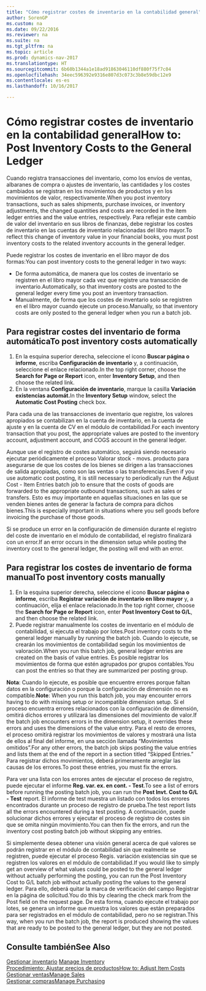 ```yaml
---
title: "Cómo registrar costes de inventario en la contabilidad general"
author: SorenGP
ms.custom: na
ms.date: 09/22/2016
ms.reviewer: na
ms.suite: na
ms.tgt_pltfrm: na
ms.topic: article
ms.prod: dynamics-nav-2017
ms.translationtype: HT
ms.sourcegitcommit: 6b60b1344a1e18ad91863046110df880f75f7c04
ms.openlocfilehash: 34eec596392e9316e807d3c073c3b8e59dbc12e9
ms.contentlocale: es-es
ms.lasthandoff: 10/16/2017

---
```


# <a name="how-to-post-inventory-costs-to-the-general-ledger"></a><span data-ttu-id="0e0f6-102">Cómo registrar costes de inventario en la contabilidad general</span><span class="sxs-lookup"><span data-stu-id="0e0f6-102">How to: Post Inventory Costs to the General Ledger</span></span>   
<span data-ttu-id="0e0f6-103">Cuando registra transacciones del inventario, como los envíos de ventas, albaranes de compra o ajustes de inventario, las cantidades y los costes cambiados se registran en los movimientos de productos y en los movimientos de valor, respectivamente.</span><span class="sxs-lookup"><span data-stu-id="0e0f6-103">When you post inventory transactions, such as sales shipments, purchase invoices, or inventory adjustments, the changed quantities and costs are recorded in the item ledger entries and the value entries, respectively.</span></span> <span data-ttu-id="0e0f6-104">Para reflejar este cambio de valor del inventario en sus libros de finanzas, debe registrar los costes de inventario en las cuentas de inventario relacionadas del libro mayor.</span><span class="sxs-lookup"><span data-stu-id="0e0f6-104">To reflect this change of inventory value in your financial books, you must post inventory costs to the related inventory accounts in the general ledger.</span></span>

<span data-ttu-id="0e0f6-105">Puede registrar los costes de inventario en el libro mayor de dos formas:</span><span class="sxs-lookup"><span data-stu-id="0e0f6-105">You can post inventory costs to the general ledger in two ways:</span></span>

- <span data-ttu-id="0e0f6-106">De forma automática, de manera que los costes de inventario se registren en el libro mayor cada vez que registre una transacción de inventario.</span><span class="sxs-lookup"><span data-stu-id="0e0f6-106">Automatically, so that inventory costs are posted to the general ledger every time you post an inventory transaction.</span></span>
- <span data-ttu-id="0e0f6-107">Manualmente, de forma que los costes de inventario solo se registren en el libro mayor cuando ejecute un proceso.</span><span class="sxs-lookup"><span data-stu-id="0e0f6-107">Manually, so that inventory costs are only posted to the general ledger when you run a batch job.</span></span>


## <a name="to-post-inventory-costs-automatically"></a><span data-ttu-id="0e0f6-108">Para registrar costes del inventario de forma automática</span><span class="sxs-lookup"><span data-stu-id="0e0f6-108">To post inventory costs automatically</span></span>
1. <span data-ttu-id="0e0f6-109">En la esquina superior derecha, seleccione el icono **Buscar página o informe**, escriba **Configuración de inventario** y, a continuación, seleccione el enlace relacionado.</span><span class="sxs-lookup"><span data-stu-id="0e0f6-109">In the top right corner, choose the **Search for Page or Report** icon, enter **Inventory Setup**, and then choose the related link.</span></span>
2. <span data-ttu-id="0e0f6-110">En la ventana **Configuración de inventario**, marque la casilla **Variación existencias automát.**</span><span class="sxs-lookup"><span data-stu-id="0e0f6-110">In the **Inventory Setup** window, select the **Automatic Cost Posting** check box.</span></span>

<span data-ttu-id="0e0f6-111">Para cada una de las transacciones de inventario que registre, los valores apropiados se contabilizan en la cuenta de inventario, en la cuenta de ajuste y en la cuenta de CV en el módulo de contabilidad.</span><span class="sxs-lookup"><span data-stu-id="0e0f6-111">For each inventory transaction that you post, the appropriate values are posted to the inventory account, adjustment account, and COGS account in the general ledger.</span></span>

<span data-ttu-id="0e0f6-112">Aunque use el registro de costes automático, seguirá siendo necesario ejecutar periódicamente el proceso Valorar stock - movs. producto para asegurarse de que los costes de los bienes se dirigen a las transacciones de salida apropiadas, como son las ventas o las transferencias.</span><span class="sxs-lookup"><span data-stu-id="0e0f6-112">Even if you use automatic cost posting, it is still necessary to periodically run the Adjust Cost - Item Entries batch job to ensure that the costs of goods are forwarded to the appropriate outbound transactions, such as sales or transfers.</span></span> <span data-ttu-id="0e0f6-113">Esto es muy importante en aquellas situaciones en las que se venden bienes antes de generar la factura de compra para dichos bienes.</span><span class="sxs-lookup"><span data-stu-id="0e0f6-113">This is especially important in situations where you sell goods before invoicing the purchase of those goods.</span></span>

<span data-ttu-id="0e0f6-114">Si se produce un error en la configuración de dimensión durante el registro del coste de inventario en el módulo de contabilidad, el registro finalizará con un error.</span><span class="sxs-lookup"><span data-stu-id="0e0f6-114">If an error occurs in the dimension setup while posting the inventory cost to the general ledger, the posting will end with an error.</span></span>

## <a name="to-post-inventory-costs-manually"></a><span data-ttu-id="0e0f6-115">Para registrar los costes de inventario de forma manual</span><span class="sxs-lookup"><span data-stu-id="0e0f6-115">To post inventory costs manually</span></span>
1. <span data-ttu-id="0e0f6-116">En la esquina superior derecha, seleccione el icono **Buscar página o informe**, escriba **Registrar variación de inventario en libro mayor** y, a continuación, elija el enlace relacionado.</span><span class="sxs-lookup"><span data-stu-id="0e0f6-116">In the top right corner, choose the **Search for Page or Report** icon, enter **Post Inventory Cost to G/L**, and then choose the related link.</span></span>
2. <span data-ttu-id="0e0f6-117">Puede registrar manualmente los costes de inventario en el módulo de contabilidad, si ejecuta el trabajo por lotes.</span><span class="sxs-lookup"><span data-stu-id="0e0f6-117">Post inventory costs to the general ledger manually by running the batch job.</span></span> <span data-ttu-id="0e0f6-118">Cuando lo ejecute, se crearán los movimientos de contabilidad según los movimientos de valoración.</span><span class="sxs-lookup"><span data-stu-id="0e0f6-118">When you run this batch job, general ledger entries are created on the basis of value entries.</span></span> <span data-ttu-id="0e0f6-119">Es posible registrar los movimientos de forma que estén agrupados por grupos contables.</span><span class="sxs-lookup"><span data-stu-id="0e0f6-119">You can post the entries so that they are summarized per posting group.</span></span>

<span data-ttu-id="0e0f6-120">**Nota**: Cuando lo ejecute, es posible que encuentre errores porque faltan datos en la configuración o porque la configuración de dimensión no es compatible.</span><span class="sxs-lookup"><span data-stu-id="0e0f6-120">**Note**: When you run this batch job, you may encounter errors having to do with missing setup or incompatible dimension setup.</span></span> <span data-ttu-id="0e0f6-121">Si el proceso encuentra errores relacionados con la configuración de dimensión, omitirá dichos errores y utilizará las dimensiones del movimiento de valor.</span><span class="sxs-lookup"><span data-stu-id="0e0f6-121">If the batch job encounters errors in the dimension setup, it overrides these errors and uses the dimensions of the value entry.</span></span> <span data-ttu-id="0e0f6-122">Para el resto de errores, el proceso omitirá registrar los movimientos de valores y mostrará una lista de ellos al final del informe, en una sección llamada “Movimientos omitidos”.</span><span class="sxs-lookup"><span data-stu-id="0e0f6-122">For any other errors, the batch job skips posting the value entries and lists them at the end of the report in a section titled “Skipped Entries.”</span></span> <span data-ttu-id="0e0f6-123">Para registrar dichos movimientos, deberá primeramente arreglar las causas de los errores.</span><span class="sxs-lookup"><span data-stu-id="0e0f6-123">To post these entries, you must fix the errors.</span></span>

<span data-ttu-id="0e0f6-124">Para ver una lista con los errores antes de ejecutar el proceso de registro, puede ejecutar el informe **Reg. var. ex. en cont. - Test**.</span><span class="sxs-lookup"><span data-stu-id="0e0f6-124">To see a list of errors before running the posting batch job, you can run the **Post Invt. Cost to G/L - Test** report.</span></span> <span data-ttu-id="0e0f6-125">El informe de test muestra un listado con todos los errores encontrados durante un proceso de registro de prueba.</span><span class="sxs-lookup"><span data-stu-id="0e0f6-125">The test report lists all the errors encountered during a test posting.</span></span> <span data-ttu-id="0e0f6-126">A continuación, puede solucionar dichos errores y ejecutar el proceso de registro de costes sin que se omita ningún movimiento.</span><span class="sxs-lookup"><span data-stu-id="0e0f6-126">You can then fix the errors, and run the inventory cost posting batch job without skipping any entries.</span></span>

<span data-ttu-id="0e0f6-127">Si simplemente desea obtener una visión general acerca de qué valores se podrán registrar en el módulo de contabilidad sin que realmente se registren, puede ejecutar el proceso Regis. variación existencias sin que se registren los valores en el módulo de contabilidad.</span><span class="sxs-lookup"><span data-stu-id="0e0f6-127">If you would like to simply get an overview of what values could be posted to the general ledger without actually performing the posting, you can run the Post Inventory Cost to G/L batch job without actually posting the values to the general ledger.</span></span> <span data-ttu-id="0e0f6-128">Para ello, deberá quitar la marca de verificación del campo Registrar en la página de solicitud.</span><span class="sxs-lookup"><span data-stu-id="0e0f6-128">You do this by clearing the check mark from the Post field on the request page.</span></span> <span data-ttu-id="0e0f6-129">De esta forma, cuando ejecute el trabajo por lotes, se genera un informe que muestra los valores que están preparados para ser registrados en el módulo de contabilidad, pero no se registran.</span><span class="sxs-lookup"><span data-stu-id="0e0f6-129">This way, when you run the batch job, the report is produced showing the values that are ready to be posted to the general ledger, but they are not posted.</span></span>

## <a name="see-also"></a><span data-ttu-id="0e0f6-130">Consulte también</span><span class="sxs-lookup"><span data-stu-id="0e0f6-130">See Also</span></span>
<span data-ttu-id="0e0f6-131">[Gestionar inventario](inventory-manage-inventory.md)  </span><span class="sxs-lookup"><span data-stu-id="0e0f6-131">[Manage Inventory](inventory-manage-inventory.md)  </span></span>  
[<span data-ttu-id="0e0f6-132">Procedimiento: Ajustar precios de productos</span><span class="sxs-lookup"><span data-stu-id="0e0f6-132">How to: Adjust Item Costs</span></span>](inventory-how-adjust-item-costs.md)  
[<span data-ttu-id="0e0f6-133">Gestionar ventas</span><span class="sxs-lookup"><span data-stu-id="0e0f6-133">Manage Sales</span></span>](sales-manage-sales.md)  
[<span data-ttu-id="0e0f6-134">Gestionar compras</span><span class="sxs-lookup"><span data-stu-id="0e0f6-134">Manage Purchasing</span></span>](purchasing-manage-purchasing.md)

